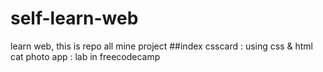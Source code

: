 # self-learn-web
learn web, this is repo all mine project
##index
csscard : using css & html
cat photo app : lab in freecodecamp
